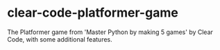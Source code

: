 # clear-code-platformer-game
The Platformer game from 'Master Python by making 5 games' by Clear Code, with some additional features.
